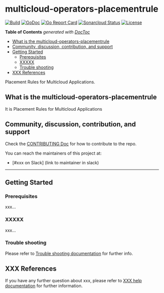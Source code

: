 # multicloud-operators-placementrule

[![Build](http://35.227.205.240/badge.svg?jobs=build_multicloud-operators-placementrule)](http://35.227.205.240/badge.svg?jobs=build_multicloud-operators-placementrule)
[![GoDoc](https://godoc.org/github.com/open-cluster-management/multicloud-operators-placementrule?status.svg)](https://godoc.org/github.com/open-cluster-management/multicloud-operators-placementrule)
[![Go Report Card](https://goreportcard.com/badge/github.com/open-cluster-management/multicloud-operators-placementrule)](https://goreportcard.com/report/github.com/open-cluster-management/multicloud-operators-placementrule)
[![Sonarcloud Status](https://sonarcloud.io/api/project_badges/measure?project=open-cluster-management_multicloud-operators-placementrule&metric=coverage)](https://sonarcloud.io/api/project_badges/measure?project=open-cluster-management_multicloud-operators-placementrule&metric=coverage)
[![License](https://img.shields.io/:license-apache-blue.svg)](http://www.apache.org/licenses/LICENSE-2.0.html)

<!-- START doctoc generated TOC please keep comment here to allow auto update -->
<!-- DON'T EDIT THIS SECTION, INSTEAD RE-RUN doctoc TO UPDATE -->
**Table of Contents**  *generated with [DocToc](https://github.com/thlorenz/doctoc)*

- [What is the multicloud-operators-placementrule](#what-is-the-multicloud-operators-placementrule)
- [Community, discussion, contribution, and support](#community-discussion-contribution-and-support)
- [Getting Started](#getting-started)
    - [Prerequisites](#prerequisites)
    - [XXXXX](#xxxxx)
    - [Trouble shooting](#trouble-shooting)
- [XXX References](#xxx-references)

<!-- END doctoc generated TOC please keep comment here to allow auto update -->

Placement Rules for Multicloud Applications.

## What is the multicloud-operators-placementrule

It is Placement Rules for Multicloud Applications

## Community, discussion, contribution, and support

Check the [CONTRIBUTING Doc](CONTRIBUTING.md) for how to contribute to the repo.

You can reach the maintainers of this project at:

- [#xxx on Slack] (link to maintainer in slack)

------

## Getting Started

### Prerequisites

xxx...

### XXXXX

xxx...

### Trouble shooting

Please refer to [Trouble shooting documentation](docs/trouble_shooting.md) for further info.

## XXX References

If you have any further question about xxx, please refer to
[XXX help documentation](docs/xxx_help.md) for further information.
